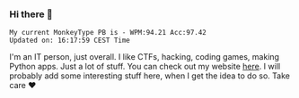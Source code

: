 ### Hi there 👋
<!-- PB START -->
```
My current MonkeyType PB is - WPM:94.21 Acc:97.42
Updated on: 16:17:59 CEST Time
```
<!-- PB END -->
I'm an IT person, just overall. I like CTFs, hacking, coding games, making Python apps. Just a lot of stuff.
You can check out my website [here](https://skill3472.github.io/).
I will probably add some interesting stuff here, when I get the idea to do so. Take care ❤️
